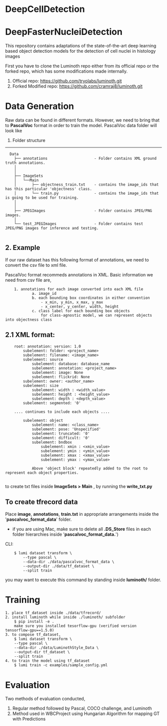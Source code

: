 # DeepCellDetection
# DeepFasterNucleiDetection
This repository contains adaptations of the state-of-the-art deep learning based object detection models for the detection of cell nuclei in histology images




First you have to clone the Luminoth repo either from its official repo or the forked repo, which has some modifications made internally.

1. Official repo: https://github.com/tryolabs/luminoth.git
2. Forked Modified repo: https://github.com/cramraj8/luminoth.git



# Data Generation


Raw data can be found in different formats. However, we need to bring that to **PascalVoc** format in order to train the model.
PascalVoc data folder will look like


1. Folder structure
----------------

```
  Data
    ├── annotations                     - Folder contains XML ground truth annotations.
    │
    │
    ├── ImageSets
    │   └──Main
    │       ├── objectness_train.txt    - contains the image_ids that has this particular 'objectness' class.
    │       └── train.py                - contains the image_ids that is going to be used for training.
    │
    │
    ├── JPEGImages                      - Folder contains JPEG/PNG images.
    │
    └── test_JPEGImages                 - Folder contains test JPEG/PNG images for inference and testing.


```




## 2. Example

If our raw dataset has this following format of annotations, we need to convert the csv file to xml file.

PascalVoc format recommeds annotations in XML.
Basic information we need from csv file are,
```
    1. annotations for each image converted into each XML file
            a. image_id
            b. each bounding box coordinates in either convention
                - x_min, y_min, x_max, y_max
                - x_center, y_center, width, height
            c. class label for each bounding box objects
                for class-agnostic model, we can represent objects into objectness class
```


## 2.1 XML format:


```
    root: annotation: version: 1.0
        subelement: folder: <project_name>
        subelement: filename: <image_name>
        subelement: source
            subelement: database: database_name
            subelement: annotation: <project_name>
            subelement: image: None
            subelement: flickrid: None
        subelement: owner: <author_name>
        subelement: size
            subelement: width : <width_value>
            subelement: height : <height_value>
            subelement: depth : <depth_value>
        subelement: segmented: '0'

    .... continues to include each objects ....

        subelement: object
            subelement: name: <class_name>
            subelement: pose: 'Unspecified'
            subelement: truncated: '0'
            subelement: difficult: '0'
            subelement: bndbox
                subelement: xmin : <xmin_value>
                subelement: ymin : <ymin_value>
                subelement: xmax : <xmax_value>
                subelement: ymax : <ymax_value>

            Above 'object block' repeatedly added to the root to represent each object properties.


```

to create txt files inside **ImageSets > Main** , by running the **write_txt.py**



## To create tfrecord data

Place **image**, **annotations**, **train.txt** in appropriate arrangements inside the '**pascalvoc_format_data**' folder.

* if you are using Mac, make sure to delete all **.DS_Store** files in each folder hierarchies inside '**pascalvoc_format_data.**')


CLI:
```
    $ lumi dataset transform \
        --type pascal \
        --data-dir ./data/pascalvoc_format_data \
        --output-dir ./data/tf_dataset \
        --split train
```

you may want to execute this command by standing inside **luminoth/** folder.








# Training
    1. place tf_dataset inside ./data/tfrecord/
    2. install luminoth while inside ./luminoth/ subfolder
        $ pip install -e .
        make sure you installed tesorflow-gpu (verified version tensorflow-gpu==1.5.0)
    3. to compose tf_dataset,
        $ lumi dataset transform \
        --type pascal \
        --data-dir ./data/LuminothStyle_Data \
        --output-dir tf_dataset \
        --split train
    4. to train the model using tf_dataset
        $ lumi train -c examples/sample_config.yml




# Evaluation

Two methods of evaluation conducted,

1. Regular method followed by Pascal, COCO challenge, and Luminoth
2. Method used in WBCProject using Hungarian Algorithm for mapping GT with Predictions
